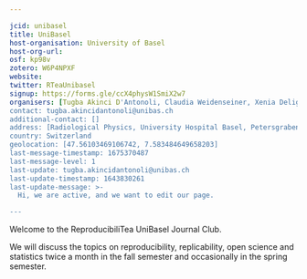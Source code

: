 ```yaml
---

jcid: unibasel
title: UniBasel
host-organisation: University of Basel
host-org-url: 
osf: kp98v
zotero: W6P4NPXF
website: 
twitter: RTeaUnibasel
signup: https://forms.gle/ccX4physW1SmiX2w7
organisers: [Tugba Akinci D'Antonoli, Claudia Weidenseiner, Xenia Deligianni, Francesco Santini, Valentin Amrhein]
contact: tugba.akincidantonoli@unibas.ch
additional-contact: []
address: [Radiological Physics, University Hospital Basel, Petersgraben 4, 4031 Basel]
country: Switzerland
geolocation: [47.56103469106742, 7.583484649658203]
last-message-timestamp: 1675370487
last-message-level: 1
last-update: tugba.akincidantonoli@unibas.ch
last-update-timestamp: 1643830261
last-update-message: >-
  Hi, we are active, and we want to edit our page. 

---
```


Welcome to the ReproducibiliTea UniBasel Journal Club.

We will discuss the topics on reproducibility, replicability, open science and statistics twice a month in the fall semester and occasionally in the spring semester.
